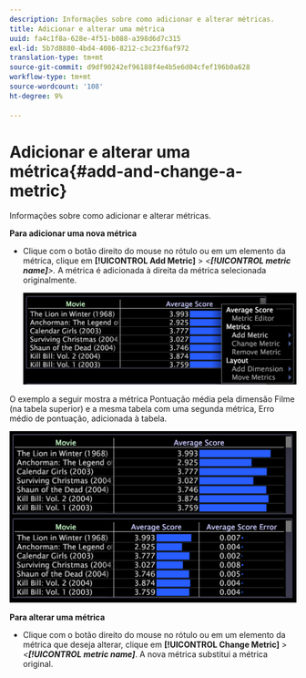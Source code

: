 ```yaml
---
description: Informações sobre como adicionar e alterar métricas.
title: Adicionar e alterar uma métrica
uuid: fa4c1f8a-628e-4f51-b088-a398d6d7c315
exl-id: 5b7d8880-4bd4-4086-8212-c3c23f6af972
translation-type: tm+mt
source-git-commit: d9df90242ef96188f4e4b5e6d04cfef196b0a628
workflow-type: tm+mt
source-wordcount: '108'
ht-degree: 9%

---
```


# Adicionar e alterar uma métrica{#add-and-change-a-metric}

Informações sobre como adicionar e alterar métricas.

**Para adicionar uma nova métrica**

* Clique com o botão direito do mouse no rótulo ou em um elemento da métrica, clique em **[!UICONTROL Add Metric]** > *&lt;**[!UICONTROL metric name]**>.* A métrica é adicionada à direita da métrica selecionada originalmente.

   ![](assets/mnu_Table_AddMetric.png)

O exemplo a seguir mostra a métrica Pontuação média pela dimensão Filme (na tabela superior) e a mesma tabela com uma segunda métrica, Erro médio de pontuação, adicionada à tabela.

![](assets/vis_Table_AddMetric.png)

**Para alterar uma métrica**

* Clique com o botão direito do mouse no rótulo ou em um elemento da métrica que deseja alterar, clique em **[!UICONTROL Change Metric]** > *&lt;**[!UICONTROL metric name]***. A nova métrica substitui a métrica original.
